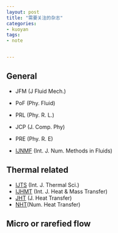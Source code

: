 ```yaml
---
layout: post
title: "需要关注的杂志"
categories:
- kuoyan
tags:
- note


---
```


General
-------------------------
*   JFM   (J Fluid Mech.)
*   PoF   (Phy. Fluid)
*   PRL   (Phy. R. L.)

*   JCP   (J. Comp. Phy)
*   PRE   (Phy. R. E)
*   [IJNMF](http://onlinelibrary.wiley.com/journal/10.1002/(ISSN)1097-0363)
    (Int. J. Num. Methods in Fluids)

Thermal related
---------------
*   [IJTS](http://www.journals.elsevier.com/international-journal-of-thermal-sciences/)
    (Int. J.  Thermal Sci.)
*   [IJHMT](http://www.journals.elsevier.com/international-journal-of-heat-and-mass-transfer/)
    (Int. J.  Heat & Mass Transfer)
*   [JHT](http://heattransfer.asmedigitalcollection.asme.org/journal.aspx) (J. Heat Transfer)
*   [NHT](http://www.tandfonline.com/action/aboutThisJournal?journalCode=unht20#)(Num. Heat Transfer)



Micro or rarefied flow
----------------------
